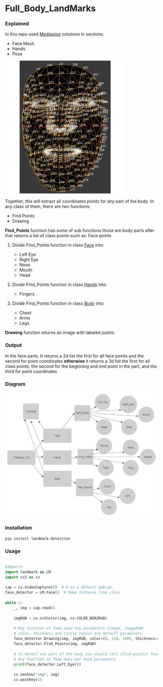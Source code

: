# Full_Body_LandMarks

### Explained

In this repo used [Mediapipe](https://google.github.io/mediapipe/solutions/solutions.html) solutions in sections:

- Face Mesh
- Hands
- Pose

![alt text](Landmarks.gif)


 Together, this will extract all coordinates points for any part of the body. In any class of them, there are two functions: 
- Find Points
- Drawing

**Find_Points** function has some of sub functions those are body parts after that returns a list of class points such as: Face points

1. Divide Find_Points function in class [Face](https://google.github.io/mediapipe/solutions/face_mesh.html) into:


	- Left Eye
	- Right Eye
	- Nose
	- Mouth
	- Head


2. Divide Find_Points function in class [Hands](https://google.github.io/mediapipe/solutions/hands.html) into:


	- Fingers


3. Divide Find_Points function in class [Body](https://google.github.io/mediapipe/solutions/pose.html) into:


	- Chest
	- Arms
	- Legs


**Drawing** function returns an image with labeled points.


### Output


In the face parts, It returns a 2d list the first for all face points and the second for point coordinates **otherwise** 
it returns a 3d list  the first for all class points, the second for the beginning and end point in the part, and the third for point coordinates 

### Diagram

![alt text](Project.jpg)



### Installation
```bash
pip install landmark-detection

```
### Usage

```python

#Imports
import landmark as LM
import cv2 as cv

cap = cv.VideoCapture(0)  # 0 as a default webcam
face_detector = LM.Face()  # Make instance from class

while 1:
    _, img = cap.read()

    imgRGB = cv.cvtColor(img, cv.COLOR_BGR2RGB)

    # Any function of them need two parameters (image, imageRGB)
    # color, thickness and circle_radius are default parameters
    face_detector.Drawing(img, imgRGB, color=(0, 110, 100), thickness=3, circle_radius=3)
    face_detector.Find_Points(img, imgRGB)

    # To detect any part of the body you should call (Find_points) function
    # Any function of Them does not need parameters
    print(face_detector.Left_Eye())

    cv.imshow("img", img)
    cv.waitKey(1)

```
